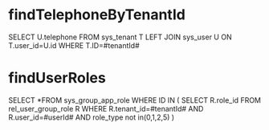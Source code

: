 findTelephoneByTenantId
===
SELECT U.telephone FROM sys_tenant T 
LEFT JOIN sys_user U ON T.user_id=U.id
WHERE T.ID=#tenantId#

findUserRoles
===
SELECT *FROM sys_group_app_role
WHERE ID IN
(
SELECT R.role_id FROM rel_user_group_role R
WHERE R.tenant_id=#tenantId#
AND R.user_id=#userId#
AND role_type not in(0,1,2,5)
)